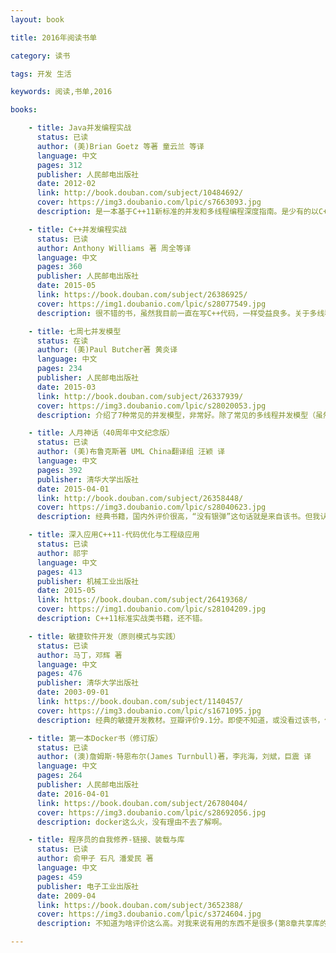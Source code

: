 ```yaml
---
layout: book

title: 2016年阅读书单

category: 读书

tags: 开发 生活

keywords: 阅读,书单,2016

books: 

    - title: Java并发编程实战
      status: 已读
      author: (美)Brian Goetz 等著 童云兰 等译
      language: 中文
      pages: 312
      publisher: 人民邮电出版社
      date: 2012-02
      link: http://book.douban.com/subject/10484692/
      cover: https://img3.doubanio.com/lpic/s7663093.jpg
      description: 是一本基于C++11新标准的并发和多线程编程深度指南。是少有的以C++语言为主的并发编程介绍。是学习C++、C++11标准、C++线程库的重要参考书籍。书不错，但中文翻译就点弱。大部分内容介绍的还都算清晰明了。不过我对第五章(C++内存模型和原子类型上操作)和第七章(设计无锁的并发数据结构)的知识点还有难以理解，需要加强啊！

    - title: C++并发编程实战
      status: 已读
      author: Anthony Williams 著 周全等译
      language: 中文
      pages: 360
      publisher: 人民邮电出版社
      date: 2015-05
      link: https://book.douban.com/subject/26386925/
      cover: https://img1.doubanio.com/lpic/s28077549.jpg
      description: 很不错的书，虽然我目前一直在写C++代码，一样受益良多。关于多线程并发的介绍很好，目前C++方面基本没有类似书籍。这本书我尤其喜欢第三、五、八章，11章也好。其中对线程安全、并发容器类、线程池、锁竞争介绍的很不错。比如C++里动不动各自实现且良莠不齐的轮子来说，还是Java提供的内在支持的做法更好。以后再单独写一些阅读心得。

    - title: 七周七并发模型
      status: 在读
      author: (美)Paul Butcher著 黄炎译
      language: 中文
      pages: 234
      publisher: 人民邮电出版社
      date: 2015-03 
      link: http://book.douban.com/subject/26337939/
      cover: https://img3.doubanio.com/lpic/s28020053.jpg
      description: 介绍了7种常见的并发模型，非常好。除了常见的多线程并发模型（虽然常用，也值得一看），还介绍了Actor、CSP、Lambad等模型。值得推荐。

    - title: 人月神话（40周年中文纪念版）
      status: 已读
      author: (美)布鲁克斯著 UML China翻译组 汪颖 译
      language: 中文
      pages: 392
      publisher: 清华大学出版社
      date: 2015-04-01  
      link: http://book.douban.com/subject/26358448/
      cover: https://img3.doubanio.com/lpic/s28040623.jpg
      description: 经典书籍，国内外评价很高，“没有银弹”这句话就是来自该书。但我认为比较偏向管理型介绍，纯文字，也可能是我段位太low，还看不全懂（虽然部分内容说的很有道理）。

    - title: 深入应用C++11-代码优化与工程级应用
      status: 已读
      author: 祁宇 
      language: 中文
      pages: 413
      publisher: 机械工业出版社
      date: 2015-05  
      link: https://book.douban.com/subject/26419368/
      cover: https://img1.doubanio.com/lpic/s28104209.jpg
      description: C++11标准实战类书籍，还不错。

    - title: 敏捷软件开发（原则模式与实践）
      status: 已读
      author: 马丁，邓辉 著 
      language: 中文
      pages: 476
      publisher: 清华大学出版社
      date: 2003-09-01  
      link: https://book.douban.com/subject/1140457/
      cover: https://img3.doubanio.com/lpic/s1671095.jpg
      description: 经典的敏捷开发教材。豆瓣评价9.1分。即使不知道，或没看过该书，但耳熟能详的“没有银弹”这一理论就是作者提出的。对于项目管理、软件开发6大原则(里氏替换、依赖倒置、接口隔壁、开放封闭等)以及23个设计模式，在书中都有介绍。

    - title: 第一本Docker书（修订版）  
      status: 已读
      author: (澳)詹姆斯·特恩布尔(James Turnbull)著，李兆海，刘斌，巨震 译 
      language: 中文
      pages: 264
      publisher: 人民邮电出版社
      date: 2016-04-01  
      link: https://book.douban.com/subject/26780404/
      cover: https://img3.doubanio.com/lpic/s28692056.jpg
      description: docker这么火，没有理由不去了解啊。

    - title: 程序员的自我修养-链接、装载与库  
      status: 已读
      author: 俞甲子 石凡 潘爱民 著 
      language: 中文
      pages: 459
      publisher: 电子工业出版社
      date: 2009-04  
      link: https://book.douban.com/subject/3652388/
      cover: https://img3.doubanio.com/lpic/s3724604.jpg
      description: 不知道为啥评价这么高。对我来说有用的东西不是很多(第8章共享库的组织是我感兴趣的)，也可能是因为我对操作系统类的技术不感兴趣的原因吧。

---
```

     
  